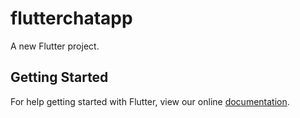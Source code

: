 # flutterchatapp

A new Flutter project.

## Getting Started

For help getting started with Flutter, view our online
[documentation](https://flutter.io/).
